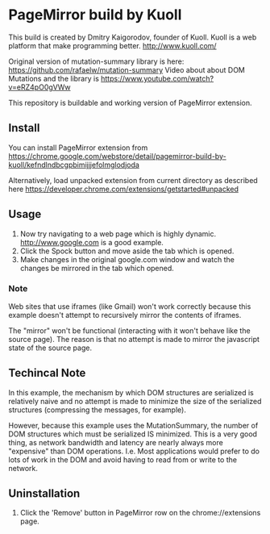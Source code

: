 
# PageMirror build by Kuoll #
This build is created by Dmitry Kaigorodov, founder of Kuoll. Kuoll is a web platform that make programming better.
http://www.kuoll.com/

Original version of mutation-summary library is here: https://github.com/rafaelw/mutation-summary
Video about about DOM Mutations and the library is https://www.youtube.com/watch?v=eRZ4pO0gVWw

This repository is buildable and working version of PageMirror extension.

## Install ##
You can install PageMirror extension from https://chrome.google.com/webstore/detail/pagemirror-build-by-kuoll/kefndlndbcgpbimijjjefolmglodjoda

Alternatively, load unpacked extension from current directory as described here
https://developer.chrome.com/extensions/getstarted#unpacked

## Usage ##

1. Now try navigating to a web page which is highly dynamic. http://www.google.com is a good example.
2. Click the Spock button and move aside the tab which is opened.
3. Make changes in the original google.com window and watch the changes be mirrored in the tab which opened.


### Note ###

Web sites that use iframes (like Gmail) won't work correctly because this example doesn't attempt to recursively mirror the contents of iframes.

The "mirror" won't be functional (interacting with it won't behave like the source page). The reason is that no attempt is made to mirror the javascript state of the source page.


## Techincal Note ##

In this example, the mechanism by which DOM structures are serialized is relatively naive and no attempt is made to minimize the size of the serialized structures (compressing the messages, for example).

However, because this example uses the MutationSummary, the number of DOM structures which must be serialized IS minimized. This is a very good thing, as network bandwidth and latency are nearly always more "expensive" than DOM operations. I.e. Most applications would prefer to do lots of work in the DOM and avoid having to read from or write to the network.


## Uninstallation ##

1. Click the 'Remove' button in PageMirror row on the chrome://extensions page.
